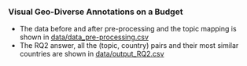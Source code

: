 ### Visual Geo-Diverse Annotations on a Budget

- The data before and after pre-processing and the topic mapping
is shown in [data/data_pre-processing.csv](data/data_pre-processing.csv) 
- The RQ2 answer, all the (topic, country) pairs and their
most similar countries are shown in [data/output_RQ2.csv](data/output_RQ2.csv)